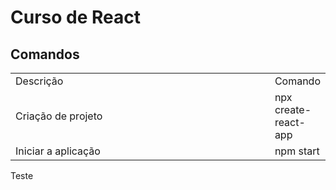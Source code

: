 # Curso de React

<h2>Comandos</h2>
<table>
  <tr>
    <td style="width:600px">Descrição</td>
    <td>Comando</td>
  </tr>
  <tr>
    <td>Criação de projeto</td>
    <td>npx create-react-app <nome></td>
  </tr>
  <tr>
    <td>Iniciar a aplicação</td>
    <td>npm start</td>
  </tr>
</table>

<div>
  Teste
</div>
  
 
